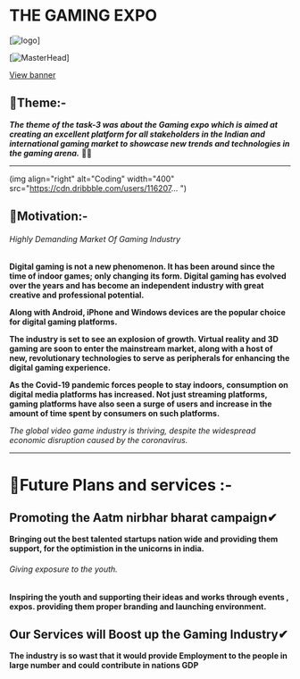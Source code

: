 # THE GAMING EXPO
[![logo](https://www.behance.net/gallery/9671837/Gaming-Nation-Logo-Concept)]

[![MasterHead](https://1.bp.blogspot.com/-7A4WynwLsM...
)]

[View banner](https://github.com/AbhishekSharma6903/Cognizance/blob/hi/Task-3/Landing%20Page.png "Landing page")
## 🔸Theme:- ##
***The theme of the task-3 was about the Gaming expo which is aimed at creating an excellent platform for all stakeholders in the Indian and international gaming market to showcase new trends and technologies in the gaming arena.*** 🐱‍👤

---
(img align="right" alt="Coding" width="400" src="https://cdn.dribbble.com/users/116207...
")

## 🔸Motivation:- ##
###### Highly Demanding Market Of Gaming Industry ######
**Digital gaming is not a new phenomenon. It has been around since the time of indoor games; only changing its form. Digital gaming has evolved over the years and has become an independent industry with great creative and professional potential.**

**Along with Android, iPhone and Windows devices are the popular choice for digital gaming platforms.**

**The industry is set to see an explosion of growth. Virtual reality and 3D gaming are soon to enter the mainstream market, along with a host of new, revolutionary technologies to serve as peripherals for enhancing the digital gaming experience.**

**As the Covid-19 pandemic forces people to stay indoors, consumption on digital media platforms has increased. Not just streaming platforms, gaming platforms have also seen a surge of users and increase in the amount of time spent by consumers on such platforms.**

*The global video game industry is thriving, despite the widespread economic disruption caused by the coronavirus.*

---


# 🔸Future Plans and services :- #
## Promoting the Aatm nirbhar bharat campaign✔

**Bringing out the best talented startups nation wide and providing them support, for the optimistion in the unicorns in india.**

###### Giving exposure to the youth. ######
**Inspiring the youth and supporting their ideas and works through events , expos.
providing them proper branding and launching environment.**

## Our Services will Boost up the Gaming Industry✔
**The industry is so wast that it would provide Employment to the people in large number and could contribute in nations GDP**